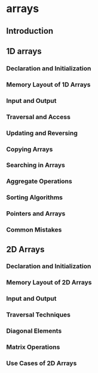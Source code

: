 # arrays

## Introduction


## 1D arrays

### Declaration and Initialization
### Memory Layout of 1D Arrays
### Input and Output
### Traversal and Access
### Updating and Reversing
### Copying Arrays
### Searching in Arrays
### Aggregate Operations
### Sorting Algorithms
### Pointers and Arrays
### Common Mistakes


## 2D Arrays

### Declaration and Initialization
### Memory Layout of 2D Arrays
### Input and Output
### Traversal Techniques
### Diagonal Elements
### Matrix Operations
### Use Cases of 2D Arrays


